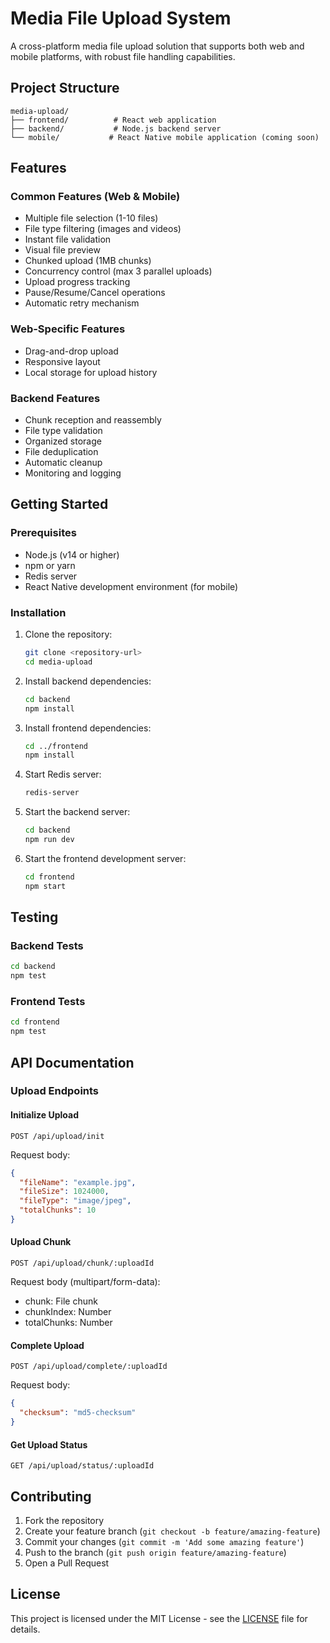 # Media File Upload System

A cross-platform media file upload solution that supports both web and mobile platforms, with robust file handling capabilities.

## Project Structure

```
media-upload/
├── frontend/          # React web application
├── backend/           # Node.js backend server
└── mobile/           # React Native mobile application (coming soon)
```

## Features

### Common Features (Web & Mobile)
- Multiple file selection (1-10 files)
- File type filtering (images and videos)
- Instant file validation
- Visual file preview
- Chunked upload (1MB chunks)
- Concurrency control (max 3 parallel uploads)
- Upload progress tracking
- Pause/Resume/Cancel operations
- Automatic retry mechanism

### Web-Specific Features
- Drag-and-drop upload
- Responsive layout
- Local storage for upload history

### Backend Features
- Chunk reception and reassembly
- File type validation
- Organized storage
- File deduplication
- Automatic cleanup
- Monitoring and logging

## Getting Started

### Prerequisites

- Node.js (v14 or higher)
- npm or yarn
- Redis server
- React Native development environment (for mobile)

### Installation

1. Clone the repository:
   ```bash
   git clone <repository-url>
   cd media-upload
   ```

2. Install backend dependencies:
   ```bash
   cd backend
   npm install
   ```

3. Install frontend dependencies:
   ```bash
   cd ../frontend
   npm install
   ```

4. Start Redis server:
   ```bash
   redis-server
   ```

5. Start the backend server:
   ```bash
   cd backend
   npm run dev
   ```

6. Start the frontend development server:
   ```bash
   cd frontend
   npm start
   ```

## Testing

### Backend Tests
```bash
cd backend
npm test
```

### Frontend Tests
```bash
cd frontend
npm test
```

## API Documentation

### Upload Endpoints

#### Initialize Upload
```
POST /api/upload/init
```
Request body:
```json
{
  "fileName": "example.jpg",
  "fileSize": 1024000,
  "fileType": "image/jpeg",
  "totalChunks": 10
}
```

#### Upload Chunk
```
POST /api/upload/chunk/:uploadId
```
Request body (multipart/form-data):
- chunk: File chunk
- chunkIndex: Number
- totalChunks: Number

#### Complete Upload
```
POST /api/upload/complete/:uploadId
```
Request body:
```json
{
  "checksum": "md5-checksum"
}
```

#### Get Upload Status
```
GET /api/upload/status/:uploadId
```

## Contributing

1. Fork the repository
2. Create your feature branch (`git checkout -b feature/amazing-feature`)
3. Commit your changes (`git commit -m 'Add some amazing feature'`)
4. Push to the branch (`git push origin feature/amazing-feature`)
5. Open a Pull Request

## License

This project is licensed under the MIT License - see the [LICENSE](LICENSE) file for details. 